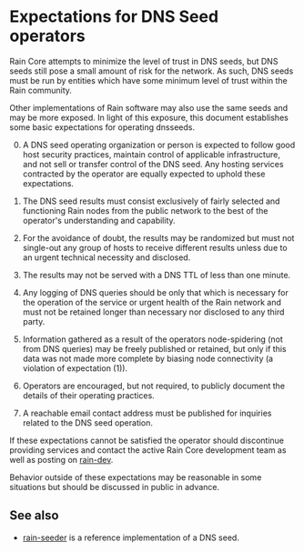 Expectations for DNS Seed operators
====================================

Rain Core attempts to minimize the level of trust in DNS seeds,
but DNS seeds still pose a small amount of risk for the network.
As such, DNS seeds must be run by entities which have some minimum
level of trust within the Rain community.

Other implementations of Rain software may also use the same
seeds and may be more exposed. In light of this exposure, this
document establishes some basic expectations for operating dnsseeds.

0. A DNS seed operating organization or person is expected to follow good
host security practices, maintain control of applicable infrastructure,
and not sell or transfer control of the DNS seed. Any hosting services
contracted by the operator are equally expected to uphold these expectations.

1. The DNS seed results must consist exclusively of fairly selected and
functioning Rain nodes from the public network to the best of the
operator's understanding and capability.

2. For the avoidance of doubt, the results may be randomized but must not
single-out any group of hosts to receive different results unless due to an
urgent technical necessity and disclosed.

3. The results may not be served with a DNS TTL of less than one minute.

4. Any logging of DNS queries should be only that which is necessary
for the operation of the service or urgent health of the Rain
network and must not be retained longer than necessary nor disclosed
to any third party.

5. Information gathered as a result of the operators node-spidering
(not from DNS queries) may be freely published or retained, but only
if this data was not made more complete by biasing node connectivity
(a violation of expectation (1)).

6. Operators are encouraged, but not required, to publicly document the
details of their operating practices.

7. A reachable email contact address must be published for inquiries
related to the DNS seed operation.

If these expectations cannot be satisfied the operator should
discontinue providing services and contact the active Rain
Core development team as well as posting on
[rain-dev](https://lists.linuxfoundation.org/mailman/listinfo/rain-dev).

Behavior outside of these expectations may be reasonable in some
situations but should be discussed in public in advance.

See also
----------
- [rain-seeder](https://github.com/sipa/rain-seeder) is a reference implementation of a DNS seed.
